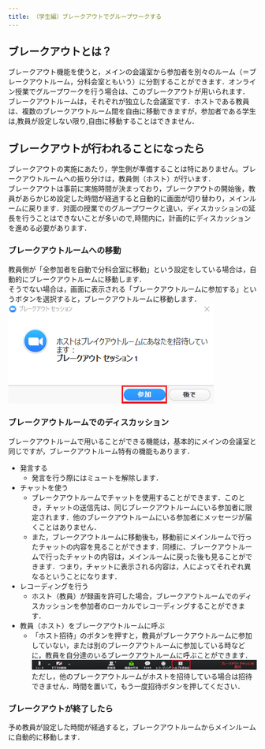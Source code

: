 ```yaml
---
title: （学生編）ブレークアウトでグループワークする
---
```


## ブレークアウトとは？
ブレークアウト機能を使うと，メインの会議室から参加者を別々のルーム（＝ブレークアウトルーム，分科会室ともいう）に分割することができます．オンライン授業でグループワークを行う場合は、このブレークアウトが用いられます．<br>
ブレークアウトルームは，それぞれが独立した会議室です．ホストである教員は、複数のブレークアウトルーム間を自由に移動できますが，参加者である学生は,教員が設定しない限り,自由に移動することはできません．

## ブレークアウトが行われることになったら
ブレークアウトの実施にあたり，学生側が準備することは特にありません。ブレークアウトルームへの振り分けは，教員側（ホスト）が行います．<br>
ブレークアウトは事前に実施時間が決まっており，ブレークアウトの開始後，教員があらかじめ設定した時間が経過すると自動的に画面が切り替わり，メインルームに戻ります．対面の授業でのグループワークと違い，ディスカッションの延長を行うことはできないことが多いので,時間内に，計画的にディスカッションを進める必要があります．


### ブレークアウトルームへの移動
教員側が「全参加者を自動で分科会室に移動」という設定をしている場合は，自動的にブレークアウトルームに移動します．<br>
そうでない場合は，画面に表示される「ブレークアウトルームに参加する」というボタンを選択すると，ブレークアウトルームに移動します． <br>
![ブレークアウトルームへの移動](img/breakout_student_2.png)

### ブレークアウトルームでのディスカッション
ブレークアウトルームで用いることができる機能は，基本的にメインの会議室と同じですが，ブレークアウトルーム特有の機能もあります．
 + 発言する
    * 発言を行う際にはミュートを解除します．
 + チャットを使う
    * ブレークアウトルームでチャットを使用することができます．このとき，チャットの送信先は、同じブレークアウトルームにいる参加者に限定されます．他のブレークアウトルームにいる参加者にメッセージが届くことはありません．
    * また，ブレークアウトルームに移動後も，移動前にメインルームで行ったチャットの内容を見ることができます．同様に、ブレークアウトルームで行ったチャットの内容は，メインルームに戻った後も見ることができます．つまり，チャットに表示される内容は，人によってそれぞれ異なるということになります．
 + レコーディングを行う
    * ホスト（教員）が録画を許可した場合，ブレークアウトルームでのディスカッションを参加者のローカルでレコーディングすることができます．
 + 教員（ホスト）をブレークアウトルームに呼ぶ
   * 「ホスト招待」のボタンを押すと，教員がブレークアウトルームに参加していない，または別のブレークアウトルームに参加している時などに，教員を自分達のいるブレークアウトルームに呼ぶことができます． <br>
   ![教員（ホスト）をブレークアウトルームに呼ぶ](img/breakout_student_1.png)<br>
   ただし，他のブレークアウトルームがホストを招待している場合は招待できません．時間を置いて，もう一度招待ボタンを押してください．

### ブレークアウトが終了したら
予め教員が設定した時間が経過すると，ブレークアウトルームからメインルームに自動的に移動します．
